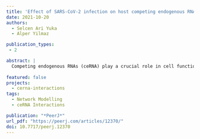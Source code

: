 ```yaml
---
title: 'Effect of SARS-CoV-2 infection on host competing endogenous RNA and miRNA network'
date: 2021-10-20
authors:
  - Selcen Ari Yuka
  - Alper Yilmaz

publication_types:
 - 2

abstract: |
  Competing endogenous RNAs (ceRNA) play a crucial role in cell functions. Computational methods that provide large-scale analysis of the interactions between miRNAs and their competitive targets can contribute to the understanding of ceRNA regulations and critical regulatory functions. Recent reports showed that viral RNAs can compete with host RNAs against host miRNAs. Regarding SARS-CoV-2 RNA, no comprehensive study had been reported about its competition with cellular ceRNAs. In this study, for the first time, we used the ceRNAnetsim package to assess ceRNA network effects per individual cell and competitive behavior of SARS-CoV-2 RNA in the infected cells using single-cell sequencing data. Our computations identified 195 genes and 29 miRNAs which vary in competitive behavior specifically in presence of SARS-CoV-2 RNA. We also investigated 18 genes that are affected by genes that lost perturbation ability in presence of SARS-CoV-2 RNA in the human miRNA:ceRNA network. These transcripts have associations with COVID-19-related symptoms as well as many dysfunctions such as metabolic diseases, carcinomas, heart failure. Our results showed that the effects of the SARS-CoV-2 genome on host ceRNA interactions and consequent dysfunctions can be explained by competition among various miRNA targets. Our perturbation ability perspective has the potential to reveal yet to be discovered SARS-CoV-2 induced effects invisible to conventional approaches.
  
featured: false
projects:
  - cerna-interactions
tags:
  - Network Modelling
  - ceRNA Interactions

publication: "*PeerJ*"
url_pdf: "https://peerj.com/articles/12370/"
doi: 10.7717/peerj.12370
---
```

